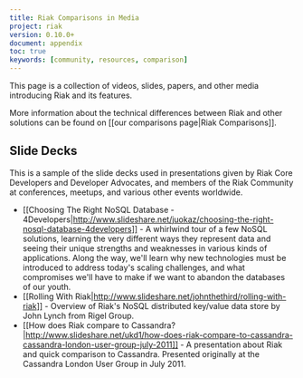 ```yaml
---
title: Riak Comparisons in Media
project: riak
version: 0.10.0+
document: appendix
toc: true
keywords: [community, resources, comparison]
---
```


This page is a collection of videos, slides, papers, and other media introducing Riak and its features.

More information about the technical differences between Riak and other solutions can be found on [[our comparisons page|Riak Comparisons]].

## Slide Decks

This is a sample of the slide decks used in presentations given by Riak Core Developers and Developer Advocates, and members of the Riak Community at conferences, meetups, and various other events worldwide.

* [[Choosing The Right NoSQL Database - 4Developers|http://www.slideshare.net/juokaz/choosing-the-right-nosql-database-4developers]] - A whirlwind tour of a few NoSQL solutions, learning the very different ways they represent data and seeing their unique strengths and weaknesses in various kinds of applications. Along the way, we'll learn why new technologies must be introduced to address today's scaling challenges, and what compromises we'll have to make if we want to abandon the databases of our youth.
* [[Rolling With Riak|http://www.slideshare.net/johnthethird/rolling-with-riak]] - Overview of Riak's NoSQL distributed key/value data store by John Lynch from Rigel Group.
* [[How does Riak compare to Cassandra?|http://www.slideshare.net/ukd1/how-does-riak-compare-to-cassandra-cassandra-london-user-group-july-2011]] - A presentation about Riak and quick comparison to Cassandra. Presented originally at the Cassandra London User Group in July 2011.
